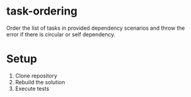 # task-ordering
Order the list of tasks in provided dependency scenarios and throw the error if there is circular or self dependency.

# Setup
1. Clone repository
2. Rebuild the solution
3. Execute tests
